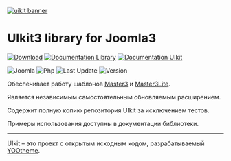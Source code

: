 [![uikit banner](https://cloud.githubusercontent.com/assets/321047/21769911/474d7d9e-d681-11e6-9fe0-d95f8ccfd3a9.jpg)](http://getuikit.com/)

# UIkit3 library for Joomla3

[![Download](https://img.shields.io/badge/-download-28A5F5.svg?style=for-the-badge)](https://master3.alekvolsk.info/ru/download/download-uikit)
[![Documentation Library](https://img.shields.io/badge/-documentation_library-28A5F5.svg?style=for-the-badge)](https://master3.alekvolsk.info/ru/documentation/api-uikit)
[![Documentation UIkit](https://img.shields.io/badge/-documentation_uikit-28A5F5.svg?style=for-the-badge)](https://getuikit.com)

![Joomla](https://img.shields.io/badge/joomla-3.9+-1A3867.svg?style=for-the-badge)
![Php](https://img.shields.io/badge/php-5.6+-8892BF.svg?style=for-the-badge)
![Last Update](https://img.shields.io/badge/last_update-2020.01.14-28A5F5.svg?style=for-the-badge)
![Version](https://img.shields.io/badge/version-3.2.7-1e87f0.svg?style=for-the-badge)

Обеспечивает работу шаблонов [Master3](https://github.com/master3-blank-template/Master3) и [Master3Lite](https://github.com/master3-blank-template/Master3-Lite).

Является независимым самостоятельным обновляемым расширением.

Содержит полную копию репозитория UIkit за исключением тестов.

Примеры использования доступны в документации библиотеки.

---

UIkit – это проект с открытым исходным кодом, разрабатываемый [YOOtheme](http://yootheme.com/).
